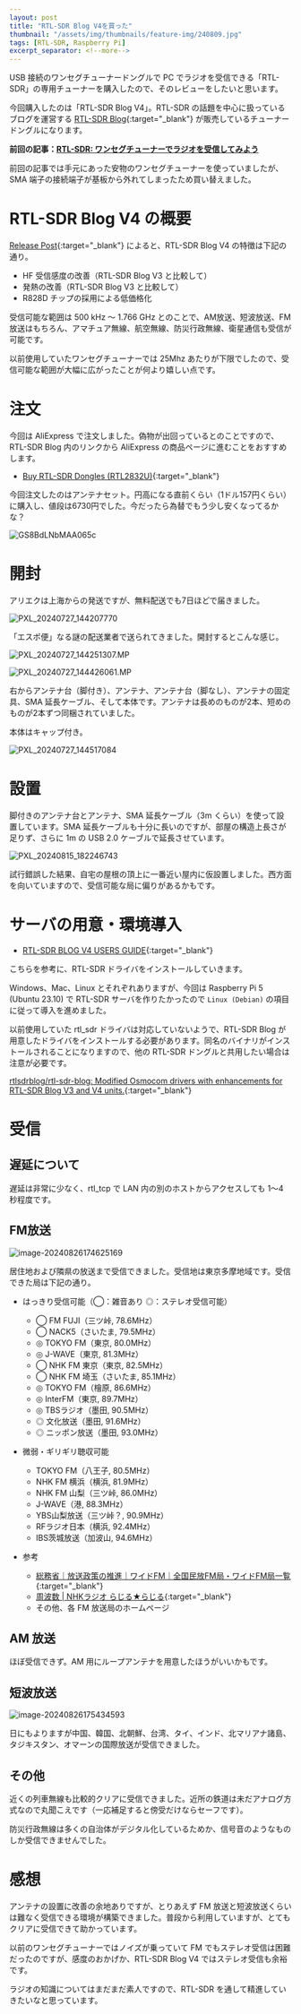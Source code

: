 ```yaml
---
layout: post
title: "RTL-SDR Blog V4を買った"
thumbnail: "/assets/img/thumbnails/feature-img/240809.jpg"
tags: [RTL-SDR, Raspberry Pi]
excerpt_separator: <!--more-->
---
```


USB 接続のワンセグチューナードングルで PC でラジオを受信できる「RTL-SDR」の専用チューナーを購入したので、そのレビューをしたいと思います。

今回購入したのは「RTL-SDR Blog V4」。RTL-SDR の話題を中心に扱っているブログを運営する [RTL-SDR Blog](https://www.rtl-sdr.com){:target="_blank"} が販売しているチューナードングルになります。

**前回の記事：[RTL-SDR: ワンセグチューナーでラジオを受信してみよう](https://blog.yotiosoft.com/2024/04/10/rtl-sdr.html)**

前回の記事では手元にあった安物のワンセグチューナーを使っていましたが、SMA 端子の接続端子が基板から外れてしまったため買い替えました。

<!--more-->

# RTL-SDR Blog V4 の概要

 [Release Post](https://www.rtl-sdr.com/rtl-sdr-blog-v4-dongle-initial-release/){:target="_blank"} によると、RTL-SDR Blog V4 の特徴は下記の通り。

- HF 受信感度の改善（RTL-SDR Blog V3 と比較して）
- 発熱の改善（RTL-SDR Blog V3 と比較して）
- R828D チップの採用による低価格化

受信可能な範囲は 500 kHz ～ 1.766 GHz とのことで、AM放送、短波放送、FM放送はもちろん、アマチュア無線、航空無線、防災行政無線、衛星通信も受信が可能です。

以前使用していたワンセグチューナーでは 25Mhz あたりが下限でしたので、受信可能な範囲が大幅に広がったことが何より嬉しい点です。

# 注文

今回は AliExpress で注文しました。偽物が出回っているとのことですので、RTL-SDR Blog 内のリンクから AliExpress の商品ページに進むことをおすすめします。

- [Buy RTL-SDR Dongles (RTL2832U)](https://www.rtl-sdr.com/buy-rtl-sdr-dvb-t-dongles/){:target="_blank"}

今回注文したのはアンテナセット。円高になる直前くらい（1ドル157円くらい）に購入し、値段は6730円でした。今だったら為替でもう少し安くなってるかな？

![GS8BdLNbMAA065c](../../../assets/img/post/2024-08-09-rtl-sdr/GS8BdLNbMAA065c.webp)

# 開封

アリエクは上海からの発送ですが、無料配送でも7日ほどで届きました。

![PXL_20240727_144207770](../../../assets/img/post/2024-08-09-rtl-sdr/PXL_20240727_144207770.webp)

「エスポ便」なる謎の配送業者で送られてきました。開封するとこんな感じ。

![PXL_20240727_144251307.MP](../../../assets/img/post/2024-08-09-rtl-sdr/PXL_20240727_144251307.MP.webp)

![PXL_20240727_144426061.MP](../../../assets/img/post/2024-08-09-rtl-sdr/PXL_20240727_144426061.MP.webp)

右からアンテナ台（脚付き）、アンテナ、アンテナ台（脚なし）、アンテナの固定具、SMA 延長ケーブル、そして本体です。アンテナは長めのものが2本、短めのものが2本ずつ同梱されていました。

本体はキャップ付き。

![PXL_20240727_144517084](../../../assets/img/post/2024-08-09-rtl-sdr/PXL_20240727_144517084.webp)

# 設置

脚付きのアンテナ台とアンテナ、SMA 延長ケーブル（3m くらい）を使って設置しています。SMA 延長ケーブルも十分に長いのですが、部屋の構造上長さが足りず、さらに 1m の USB 2.0 ケーブルで延長させています。

![PXL_20240815_182246743](../../../assets/img/post/2024-08-09-rtl-sdr/PXL_20240815_182246743.webp)

試行錯誤した結果、自宅の屋根の頂上に一番近い屋内に仮設置しました。西方面を向いていますので、受信可能な局に偏りがあるかもです。

# サーバの用意・環境導入

- [RTL-SDR BLOG V4 USERS GUIDE](https://www.rtl-sdr.com/v4/){:target="_blank"}

こちらを参考に、RTL-SDR ドライバをインストールしていきます。

Windows、Mac、Linux とそれぞれありますが、今回は Raspberry Pi 5 (Ubuntu 23.10) で RTL-SDR サーバを作りたかったので ``Linux (Debian)`` の項目に従って導入を進めました。

以前使用していた rtl_sdr ドライバは対応していないようで、RTL-SDR Blog が用意したドライバをインストールする必要があります。同名のバイナリがインストールされることになりますので、他の RTL-SDR ドングルと共用したい場合は注意が必要です。

[rtlsdrblog/rtl-sdr-blog: Modified Osmocom drivers with enhancements for RTL-SDR Blog V3 and V4 units.](https://github.com/rtlsdrblog/rtl-sdr-blog){:target="_blank"}

# 受信

## 遅延について

遅延は非常に少なく、rtl_tcp で LAN 内の別のホストからアクセスしても 1～4 秒程度です。

## FM放送

![image-20240826174625169](../../../assets/img/post/2024-08-25-rtl-sdr/image-20240826174625169.webp)

居住地および隣県の放送まで受信できました。受信地は東京多摩地域です。受信できた局は下記の通り。

- はっきり受信可能（◯：雑音あり ◎：ステレオ受信可能）

  - ◯ FM FUJI（三ツ峠, 78.6MHz）
  - ◯ NACK5（さいたま, 79.5MHz）
  - ◎ TOKYO FM（東京, 80.0MHz）
  - ◎ J-WAVE（東京, 81.3MHz）
  - ◯ NHK FM 東京（東京, 82.5MHz）
  - ◯ NHK FM 埼玉（さいたま, 85.1MHz）
  - ◎ TOKYO FM（檜原, 86.6MHz）
  - ◎ InterFM（東京, 89.7MHz）
  - ◎ TBSラジオ（墨田, 90.5MHz）
  - ◎ 文化放送（墨田, 91.6MHz）
  - ◎ ニッポン放送（墨田, 93.0MHz）

- 微弱・ギリギリ聴収可能

  - TOKYO FM（八王子, 80.5MHz）
  - NHK FM 横浜（横浜, 81.9MHz）
  - NHK FM 山梨（三ツ峠, 86.0MHz）
  - J-WAVE（港, 88.3MHz）
  - YBS山梨放送（三ツ峠？, 90.9MHz）
  - RFラジオ日本（横浜, 92.4MHz）
  - IBS茨城放送（加波山, 94.6MHz）

- 参考

  - [総務省｜放送政策の推進｜ワイドFM｜全国民放FM局・ワイドFM局一覧](https://www.soumu.go.jp/menu_seisaku/ictseisaku/housou_suishin/fm-list.html){:target="_blank"}
  - [周波数 \| NHKラジオ らじる★らじる](https://www.nhk.or.jp/radio/info/frequency.html?ch=fm){:target="_blank"}
  - その他、各 FM 放送局のホームページ

## AM 放送

ほぼ受信できず。AM 用にループアンテナを用意したほうがいいかもです。

## 短波放送

![image-20240826175434593](../../../assets/img/post/2024-08-25-rtl-sdr/image-20240826175434593.webp)

日にもよりますが中国、韓国、北朝鮮、台湾、タイ、インド、北マリアナ諸島、タジキスタン、オマーンの国際放送が受信できました。

## その他

近くの列車無線も比較的クリアに受信できました。近所の鉄道は未だアナログ方式なので丸聞こえです（一応補足すると傍受だけならセーフです）。

防災行政無線は多くの自治体がデジタル化しているためか、信号音のようなものしか受信できませんでした。

# 感想

アンテナの設置に改善の余地ありですが、とりあえず FM 放送と短波放送くらいは難なく受信できる環境が構築できました。普段から利用していますが、とてもクリアに受信できて助かっています。

以前のワンセグチューナーではノイズが乗っていて FM でもステレオ受信は困難だったのですが、感度のおかげか、RTL-SDR Blog V4 ではステレオ受信も余裕です。

ラジオの知識についてはまだまだ素人ですので、RTL-SDR を通して精進していきたいなと思っています。
